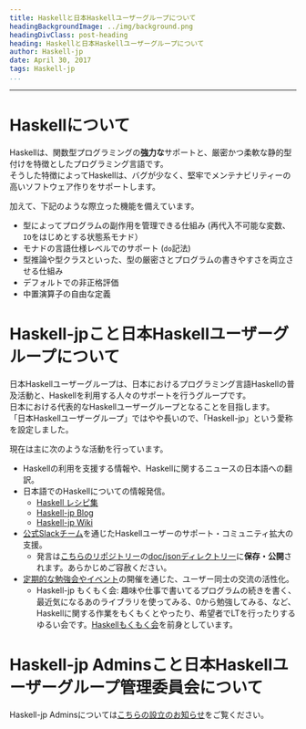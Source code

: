 ```yaml
---
title: Haskellと日本Haskellユーザーグループについて
headingBackgroundImage: ../img/background.png
headingDivClass: post-heading
heading: Haskellと日本Haskellユーザーグループについて
author: Haskell-jp
date: April 30, 2017
tags: Haskell-jp
...
```

---

# Haskellについて

Haskellは、関数型プログラミングの**強力な**サポートと、厳密かつ柔軟な静的型付けを特徴としたプログラミング言語です。  
そうした特徴によってHaskellは、バグが少なく、堅牢でメンテナビリティーの高いソフトウェア作りをサポートします。

加えて、下記のような際立った機能を備えています。

- 型によってプログラムの副作用を管理できる仕組み (再代入不可能な変数、`IO`をはじめとする状態系モナド）
- モナドの言語仕様レベルでのサポート (`do`記法)
- 型推論や型クラスといった、型の厳密さとプログラムの書きやすさを両立させる仕組み
- デフォルトでの非正格評価
- 中置演算子の自由な定義

<!-- TODO
## 企業における採用実績

-->

# Haskell-jpこと日本Haskellユーザーグループについて

<!-- なるべく随時更新したいなぁ -->

日本Haskellユーザーグループは、日本におけるプログラミング言語Haskellの普及活動と、Haskellを利用する人々のサポートを行うグループです。  
日本における代表的なHaskellユーザーグループとなることを目指します。  
「日本Haskellユーザーグループ」ではやや長いので、「Haskell-jp」という愛称を設定しました。

現在は主に次のような活動を行っています。

- Haskellの利用を支援する情報や、Haskellに関するニュースの日本語への翻訳。
- 日本語でのHaskellについての情報発信。
    - [Haskell レシピ集](https://github.com/haskell-jp/recipe-collection)
    - [Haskell-jp Blog](https://haskell.jp/blog)
    - [Haskell-jp Wiki](https://wiki.haskell.jp)
- [公式Slackチーム](https://haskell-jp.slack.com)を通じたHaskellユーザーのサポート・コミュニティ拡大の支援。
    - 発言は[こちらのリポジトリー](https://github.com/haskell-jp/slack-log)の[doc/jsonディレクトリー](https://github.com/haskell-jp/slack-log/tree/master/doc/json)に**保存・公開**されます。あらかじめご容赦ください。
- [定期的な勉強会やイベント](https://haskell-jp.connpass.com)の開催を通じた、ユーザー同士の交流の活性化。
    - Haskell-jp もくもく会: 趣味や仕事で書いてるプログラムの続きを書く、最近気になるあのライブラリを使ってみる、0から勉強してみる、など、Haskellに関する作業をもくもくとやったり、希望者でLTを行ったりするゆるい会です。[Haskellもくもく会](https://haskellmokumoku.connpass.com)を前身としています。

# Haskell-jp Adminsこと日本Haskellユーザーグループ管理委員会について

Haskell-jp Adminsについては[こちらの設立のお知らせ](about_admins.html)をご覧ください。
